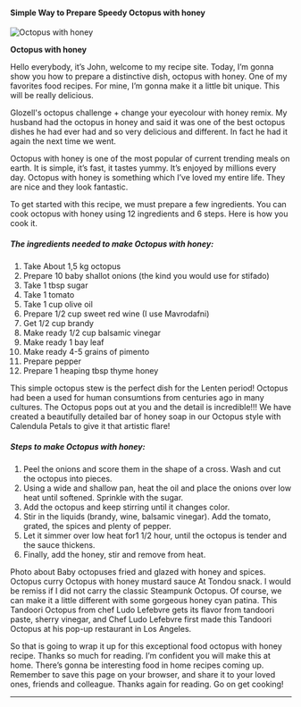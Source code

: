             

#### Simple Way to Prepare Speedy Octopus with honey

![Octopus with honey](https://img-global.cpcdn.com/recipes/fb00f6d1889eb795fbc198b7aa5a97f1/751x532cq70/octopus-with-honey-recipe-main-photo.jpg)

**Octopus with honey**

Hello everybody, it’s John, welcome to my recipe site. Today, I’m gonna show you how to prepare a distinctive dish, octopus with honey. One of my favorites food recipes. For mine, I’m gonna make it a little bit unique. This will be really delicious.

Glozell's octopus challenge + change your eyecolour with honey remix. My husband had the octopus in honey and said it was one of the best octopus dishes he had ever had and so very delicious and different. In fact he had it again the next time we went.

Octopus with honey is one of the most popular of current trending meals on earth. It is simple, it’s fast, it tastes yummy. It’s enjoyed by millions every day. Octopus with honey is something which I’ve loved my entire life. They are nice and they look fantastic.

To get started with this recipe, we must prepare a few ingredients. You can cook octopus with honey using 12 ingredients and 6 steps. Here is how you cook it.

##### The ingredients needed to make Octopus with honey:

1.  Take About 1,5 kg octopus
2.  Prepare 10 baby shallot onions (the kind you would use for stifado)
3.  Take 1 tbsp sugar
4.  Take 1 tomato
5.  Take 1 cup olive oil
6.  Prepare 1/2 cup sweet red wine (I use Mavrodafni)
7.  Get 1/2 cup brandy
8.  Make ready 1/2 cup balsamic vinegar
9.  Make ready 1 bay leaf
10.  Make ready 4-5 grains of pimento
11.  Prepare pepper
12.  Prepare 1 heaping tbsp thyme honey

This simple octopus stew is the perfect dish for the Lenten period! Octopus had been a used for human consumtions from centuries ago in many cultures. The Octopus pops out at you and the detail is incredible!!! We have created a beautifully detailed bar of honey soap in our Octopus style with Calendula Petals to give it that artistic flare!

##### Steps to make Octopus with honey:

1.  Peel the onions and score them in the shape of a cross. Wash and cut the octopus into pieces.
2.  Using a wide and shallow pan, heat the oil and place the onions over low heat until softened. Sprinkle with the sugar.
3.  Add the octopus and keep stirring until it changes color.
4.  Stir in the liquids (brandy, wine, balsamic vinegar). Add the tomato, grated, the spices and plenty of pepper.
5.  Let it simmer over low heat for1 1/2 hour, until the octopus is tender and the sauce thickens.
6.  Finally, add the honey, stir and remove from heat.

Photo about Baby octopuses fried and glazed with honey and spices. Octopus curry Octopus with honey mustard sauce At Tondou snack. I would be remiss if I did not carry the classic Steampunk Octopus. Of course, we can make it a little different with some gorgeous honey cyan patina. This Tandoori Octopus from chef Ludo Lefebvre gets its flavor from tandoori paste, sherry vinegar, and Chef Ludo Lefebvre first made this Tandoori Octopus at his pop-up restaurant in Los Angeles.

So that is going to wrap it up for this exceptional food octopus with honey recipe. Thanks so much for reading. I’m confident you will make this at home. There’s gonna be interesting food in home recipes coming up. Remember to save this page on your browser, and share it to your loved ones, friends and colleague. Thanks again for reading. Go on get cooking!

* * *